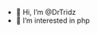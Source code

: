 - 👋 Hi, I’m @DrTridz
- 👀 I’m interested in php


<!---
DrTridz/DrTridz is a ✨ special ✨ repository because its `README.md` (this file) appears on your GitHub profile.
You can click the Preview link to take a look at your changes.
--->
